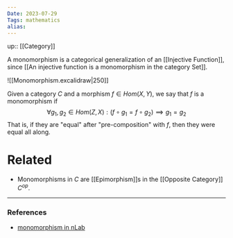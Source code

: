 ```yaml
---
Date: 2023-07-29
Tags: mathematics
alias: 
---
```

up:: [[Category]]

A monomorphism is a categorical generalization of an [[Injective Function]], since [[An injective function is a monomorphism in the category Set]].

![[Monomorphism.excalidraw|250]]

Given a category $C$ and a morphism $f \in Hom(X, Y)$, we say that $f$ is a monomorphism if
$$\forall g_1, g_2 \in Hom(Z, X): (f \circ g_1 = f \circ g_2) \implies g_1 = g_2$$
That is, if they are "equal" after "pre-composition" with $f$, then they were equal all along.

# Related
- Monomorphisms in $C$ are [[Epimorphism]]s in the [[Opposite Category]] $C^{op}$.

---
### References
- [monomorphism in nLab](https://ncatlab.org/nlab/show/monomorphism)